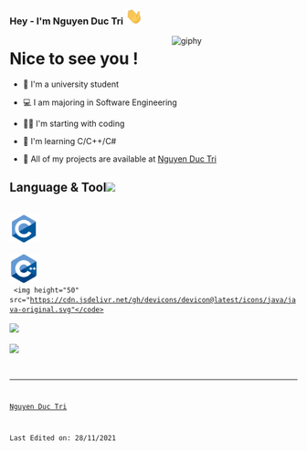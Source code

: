 
### Hey - I'm Nguyen Duc Tri <img src="https://github.com/ABSphreak/ABSphreak/blob/master/gifs/Hi.gif" width="30px">
<!--suppress HtmlDeprecatedAttribute -->
[<img align='right' src="https://media.giphy.com/media/M9gbBd9nbDrOTu1Mqx/giphy.gif" width="220" alt="giphy">](https://t.me/voko_aleksey)



# Nice to see you ! #
- 🙋 I'm a university student

- 💻 I am majoring in Software Engineering

- 🧑‍💻 I'm starting with coding

- 📝 I'm learning C/C++/C# 

- 📑 All of my projects are available at [Nguyen Duc Tri](https://github.com/DDT0204)



<h2>Language & Tool<img src = "https://media2.giphy.com/media/QssGEmpkyEOhBCb7e1/giphy.gif?cid=ecf05e47a0n3gi1bfqntqmob8g9aid1oyj2wr3ds3mg700bl&rid=giphy.gif" width = 32px> </h2>

  <code> <img height="50" src="https://raw.githubusercontent.com/devicons/devicon/master/icons/c/c-original.svg"> </code>
  <code> <img height="50" src="https://raw.githubusercontent.com/devicons/devicon/master/icons/cplusplus/cplusplus-original.svg"> </code>
  <code> <img height="50" src="https://cdn.jsdelivr.net/gh/devicons/devicon@latest/icons/java/java-original.svg"</code>
  <code> <img height="50" src="https://www.vectorlogo.zone/logos/github/github-ar21.svg"> </code>
  <code> <img height="50" src="https://www.vectorlogo.zone/logos/visualstudio_code/visualstudio_code-ar21.svg"> </code>
  










------

[Nguyen Duc Tri](https://github.com/DDT0204)

Last Edited on: 28/11/2021

